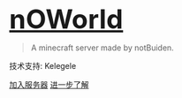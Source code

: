 
<font size=72>**[nOWorld](/)**</font>

> A minecraft server made by notBuiden.

技术支持: Kelegele

[加入服务器](/join)
[进一步了解](/home)
